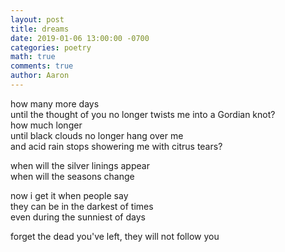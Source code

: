 ```yaml
---
layout: post
title: dreams
date: 2019-01-06 13:00:00 -0700
categories: poetry 
math: true
comments: true
author: Aaron
---
```


how many more days  
until the thought of you no longer twists me into a Gordian knot?  
how much longer  
until black clouds no longer hang over me  
and acid rain stops showering me with citrus tears?  

when will the silver linings appear  
when will the seasons change  

now i get it when people say  
they can be in the darkest of times  
even during the sunniest of days  

forget the dead you've left, they will not follow you